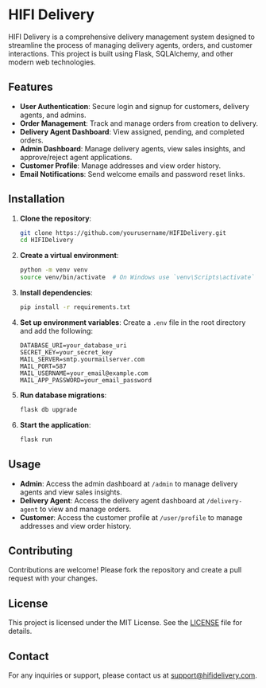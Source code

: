 # HIFI Delivery

HIFI Delivery is a comprehensive delivery management system designed to streamline the process of managing delivery agents, orders, and customer interactions. This project is built using Flask, SQLAlchemy, and other modern web technologies.

## Features

- **User Authentication**: Secure login and signup for customers, delivery agents, and admins.
- **Order Management**: Track and manage orders from creation to delivery.
- **Delivery Agent Dashboard**: View assigned, pending, and completed orders.
- **Admin Dashboard**: Manage delivery agents, view sales insights, and approve/reject agent applications.
- **Customer Profile**: Manage addresses and view order history.
- **Email Notifications**: Send welcome emails and password reset links.

## Installation

1. **Clone the repository**:
    ```bash
    git clone https://github.com/yourusername/HIFIDelivery.git
    cd HIFIDelivery
    ```

2. **Create a virtual environment**:
    ```bash
    python -m venv venv
    source venv/bin/activate  # On Windows use `venv\Scripts\activate`
    ```

3. **Install dependencies**:
    ```bash
    pip install -r requirements.txt
    ```

4. **Set up environment variables**:
    Create a `.env` file in the root directory and add the following:
    ```env
    DATABASE_URI=your_database_uri
    SECRET_KEY=your_secret_key
    MAIL_SERVER=smtp.yourmailserver.com
    MAIL_PORT=587
    MAIL_USERNAME=your_email@example.com
    MAIL_APP_PASSWORD=your_email_password
    ```

5. **Run database migrations**:
    ```bash
    flask db upgrade
    ```

6. **Start the application**:
    ```bash
    flask run
    ```

## Usage

- **Admin**: Access the admin dashboard at `/admin` to manage delivery agents and view sales insights.
- **Delivery Agent**: Access the delivery agent dashboard at `/delivery-agent` to view and manage orders.
- **Customer**: Access the customer profile at `/user/profile` to manage addresses and view order history.

## Contributing

Contributions are welcome! Please fork the repository and create a pull request with your changes.

## License

This project is licensed under the MIT License. See the [LICENSE](LICENSE) file for details.

## Contact

For any inquiries or support, please contact us at support@hifidelivery.com.
